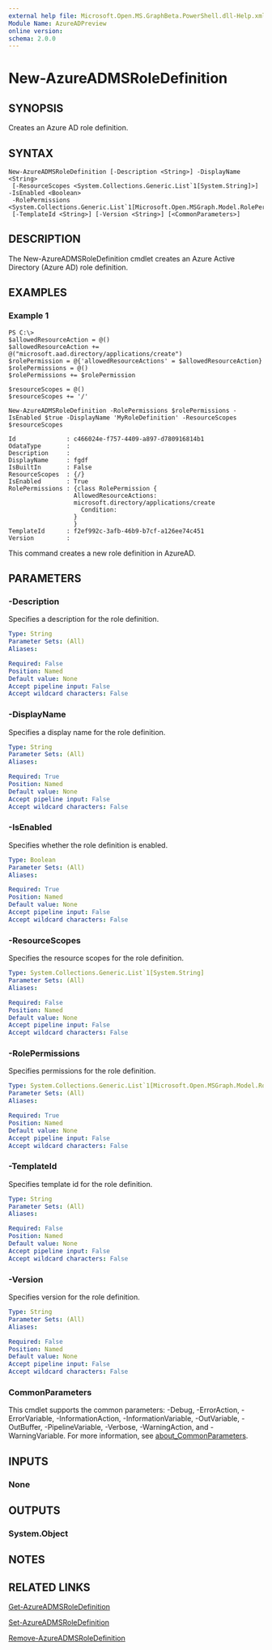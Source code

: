 ```yaml
---
external help file: Microsoft.Open.MS.GraphBeta.PowerShell.dll-Help.xml
Module Name: AzureADPreview
online version:
schema: 2.0.0
---
```


# New-AzureADMSRoleDefinition

## SYNOPSIS
Creates an Azure AD role definition.

## SYNTAX

```
New-AzureADMSRoleDefinition [-Description <String>] -DisplayName <String>
 [-ResourceScopes <System.Collections.Generic.List`1[System.String]>] -IsEnabled <Boolean>
 -RolePermissions <System.Collections.Generic.List`1[Microsoft.Open.MSGraph.Model.RolePermission]>
 [-TemplateId <String>] [-Version <String>] [<CommonParameters>]
```

## DESCRIPTION
The New-AzureADMSRoleDefinition cmdlet creates an Azure Active Directory (Azure AD) role definition.

## EXAMPLES

### Example 1
```
PS C:\> 
$allowedResourceAction = @()
$allowedResourceAction += @("microsoft.aad.directory/applications/create")
$rolePermission = @{'allowedResourceActions' = $allowedResourceAction}
$rolePermissions = @()
$rolePermissions += $rolePermission

$resourceScopes = @()
$resourceScopes += '/'

New-AzureADMSRoleDefinition -RolePermissions $rolePermissions -IsEnabled $true -DisplayName 'MyRoleDefinition' -ResourceScopes $resourceScopes

Id              : c466024e-f757-4409-a897-d780916814b1
OdataType       :
Description     :
DisplayName     : fgdf
IsBuiltIn       : False
ResourceScopes  : {/}
IsEnabled       : True
RolePermissions : {class RolePermission {
                  AllowedResourceActions:
                  microsoft.directory/applications/create
                    Condition:
                  }
                  }
TemplateId      : f2ef992c-3afb-46b9-b7cf-a126ee74c451
Version         :
```

This command creates a new role definition in AzureAD.

## PARAMETERS

### -Description
Specifies a description for the role definition.

```yaml
Type: String
Parameter Sets: (All)
Aliases:

Required: False
Position: Named
Default value: None
Accept pipeline input: False
Accept wildcard characters: False
```

### -DisplayName
Specifies a display name for the role definition.

```yaml
Type: String
Parameter Sets: (All)
Aliases:

Required: True
Position: Named
Default value: None
Accept pipeline input: False
Accept wildcard characters: False
```

### -IsEnabled
Specifies whether the role definition is enabled.

```yaml
Type: Boolean
Parameter Sets: (All)
Aliases:

Required: True
Position: Named
Default value: None
Accept pipeline input: False
Accept wildcard characters: False
```

### -ResourceScopes
Specifies the resource scopes for the role definition.

```yaml
Type: System.Collections.Generic.List`1[System.String]
Parameter Sets: (All)
Aliases:

Required: False
Position: Named
Default value: None
Accept pipeline input: False
Accept wildcard characters: False
```

### -RolePermissions
Specifies permissions for the role definition.

```yaml
Type: System.Collections.Generic.List`1[Microsoft.Open.MSGraph.Model.RolePermission]
Parameter Sets: (All)
Aliases:

Required: True
Position: Named
Default value: None
Accept pipeline input: False
Accept wildcard characters: False
```

### -TemplateId
Specifies template id for the role definition.

```yaml
Type: String
Parameter Sets: (All)
Aliases:

Required: False
Position: Named
Default value: None
Accept pipeline input: False
Accept wildcard characters: False
```

### -Version
Specifies version for the role definition.

```yaml
Type: String
Parameter Sets: (All)
Aliases:

Required: False
Position: Named
Default value: None
Accept pipeline input: False
Accept wildcard characters: False
```

### CommonParameters
This cmdlet supports the common parameters: -Debug, -ErrorAction, -ErrorVariable, -InformationAction, -InformationVariable, -OutVariable, -OutBuffer, -PipelineVariable, -Verbose, -WarningAction, and -WarningVariable. For more information, see [about_CommonParameters](http://go.microsoft.com/fwlink/?LinkID=113216).

## INPUTS

### None

## OUTPUTS

### System.Object

## NOTES

## RELATED LINKS

[Get-AzureADMSRoleDefinition]()

[Set-AzureADMSRoleDefinition]()

[Remove-AzureADMSRoleDefinition]()
